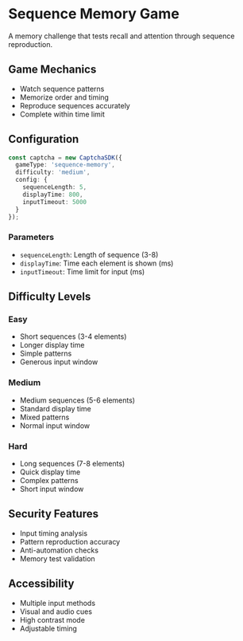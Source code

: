 # Sequence Memory Game

A memory challenge that tests recall and attention through sequence reproduction.

## Game Mechanics
- Watch sequence patterns
- Memorize order and timing
- Reproduce sequences accurately
- Complete within time limit

## Configuration

```typescript
const captcha = new CaptchaSDK({
  gameType: 'sequence-memory',
  difficulty: 'medium',
  config: {
    sequenceLength: 5,
    displayTime: 800,
    inputTimeout: 5000
  }
});
```

### Parameters
- `sequenceLength`: Length of sequence (3-8)
- `displayTime`: Time each element is shown (ms)
- `inputTimeout`: Time limit for input (ms)

## Difficulty Levels

### Easy
- Short sequences (3-4 elements)
- Longer display time
- Simple patterns
- Generous input window

### Medium
- Medium sequences (5-6 elements)
- Standard display time
- Mixed patterns
- Normal input window

### Hard
- Long sequences (7-8 elements)
- Quick display time
- Complex patterns
- Short input window

## Security Features
- Input timing analysis
- Pattern reproduction accuracy
- Anti-automation checks
- Memory test validation

## Accessibility
- Multiple input methods
- Visual and audio cues
- High contrast mode
- Adjustable timing
